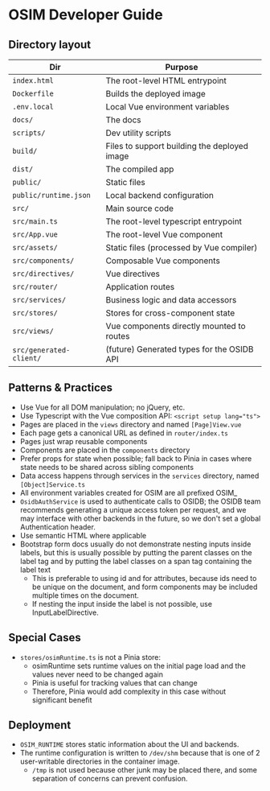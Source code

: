 # OSIM Developer Guide

## Directory layout

| Dir                     | Purpose                                      |
|-------------------------|----------------------------------------------|
| `index.html`            | The root-level HTML entrypoint               |
| `Dockerfile`            | Builds the deployed image                    |
| `.env.local`            | Local Vue environment variables              |
| `docs/`                 | The docs                                     |
| `scripts/`              | Dev utility scripts                          |
| `build/`                | Files to support building the deployed image |
| `dist/`                 | The compiled app                             |
| `public/`               | Static files                                 |
| `public/runtime.json`   | Local backend configuration                  |
| `src/`                  | Main source code                             |
| `src/main.ts`           | The root-level typescript entrypoint         |
| `src/App.vue`           | The root-level Vue component                 |
| `src/assets/`           | Static files (processed by Vue compiler)     |
| `src/components/`       | Composable Vue components                    |
| `src/directives/`       | Vue directives                               |
| `src/router/`           | Application routes                           |
| `src/services/`         | Business logic and data accessors            |
| `src/stores/`           | Stores for cross-component state             |
| `src/views/`            | Vue components directly mounted to routes    |
| `src/generated-client/` | (future) Generated types for the OSIDB API   |

## Patterns & Practices

* Use Vue for all DOM manipulation; no jQuery, etc.
* Use Typescript with the Vue composition API: `<script setup lang="ts">`
* Pages are placed in the `views` directory and named `[Page]View.vue`
* Each page gets a canonical URL as defined in `router/index.ts`
* Pages just wrap reusable components
* Components are placed in the `components` directory
* Prefer props for state when possible; fall back to Pinia in cases where state
  needs to be shared across sibling components
* Data access happens through services in the `services` directory,
  named `[Object]Service.ts`
* All environment variables created for OSIM are all prefixed OSIM_
* `OsidbAuthService` is used to authenticate calls to OSIDB; the OSIDB team
  recommends generating a unique access token per request, and we may interface
  with other backends in the future, so we don't set a global Authentication
  header.
* Use semantic HTML where applicable
* Bootstrap form docs usually do not demonstrate nesting inputs inside labels,
  but this is usually possible by putting the parent classes on the label tag
  and by putting the label classes on a span tag containing the label text
    * This is preferable to using id and for attributes, because ids need to be
      unique on the document, and form components may be included multiple times
      on the document.
    * If nesting the input inside the label is not possible, use
      InputLabelDirective.

## Special Cases

* `stores/osimRuntime.ts` is not a Pinia store:
    * osimRuntime sets runtime values on the initial page load and the values
      never need to be changed again
    * Pinia is useful for tracking values that can change
    * Therefore, Pinia would add complexity in this case without significant
      benefit

## Deployment

* `OSIM_RUNTIME` stores static information about the UI and backends.
* The runtime configuration is written to `/dev/shm` because that is one of 2
  user-writable directories in the container image.
    * `/tmp` is not used because other junk may be placed there, and some
      separation of concerns can prevent confusion.

